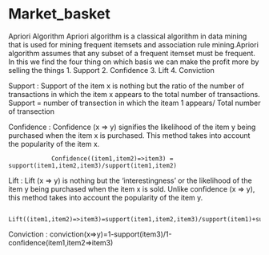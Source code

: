 # Market_basket

 Apriori Algorithm
 Apriori algorithm is a classical algorithm in data mining that is used for mining frequent itemsets and association rule mining.Apriori algorithm assumes that any subset of a frequent itemset must be frequent.
 In this we find the four thing on which basis we can make the profit more by selling the things 
      1. Support
      2. Confidence
      3. Lift
      4. Conviction
      
Support : Support of the item x is nothing but the ratio of the number of transactions in which the item x appears to the total number of transactions.
                  Support = number of transection in which the iteam 1 appears/ Total number of transection
               
Confidence : Confidence (x => y) signifies the likelihood of the item y being purchased when the item x is purchased. This method takes into account the popularity of the item x.
              
                Confidence((item1,item2)=>item3) = support(item1,item2,item3)/support(item1,item2)
                
 Lift : Lift (x => y) is nothing but the ‘interestingness’ or the likelihood of the item y being purchased when the item x is sold. Unlike confidence (x => y), this method takes into account the popularity of the item y.
 
              Lift((item1,item2)=>item3)=support(item1,item2,item3)/support(item1)+support(item3)
              
Conviction : 
            conviction(x=>y)=1-support(item3)/1-confidence(item1,item2=>item3)
